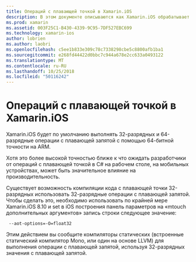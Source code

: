 ```yaml
---
title: Операций с плавающей точкой в Xamarin.iOS
description: В этом документе описываются как Xamarin.iOS обрабатывает 32-разрядных и 64-разрядных точность вычислений с плавающей запятой и связанные влияют на производительность.
ms.prod: xamarin
ms.assetid: 003F25C1-B430-4339-9C95-7DF527EBC699
ms.technology: xamarin-ios
author: lobrien
ms.author: laobri
ms.openlocfilehash: c5ee1b833e309c78c7338298cbe5c8800afb1ba1
ms.sourcegitcommit: e268fd44422d0bbc7c944a678e2cc633a0493122
ms.translationtype: MT
ms.contentlocale: ru-RU
ms.lasthandoff: 10/25/2018
ms.locfileid: "50116242"
---
```

# <a name="floating-point-operations-in-xamarinios"></a>Операций с плавающей точкой в Xamarin.iOS

Xamarin.iOS будет по умолчанию выполнять 32-разрядных и 64-разрядные операции с плавающей запятой с помощью 64-битной точности на ARM.  

Хотя это более высокой точностью ближе к что ожидать разработчики от операций с плавающей точкой в C# на рабочем столе, на мобильных устройствах, может быть значительное влияние на производительность.

Существует возможность компиляции кода с плавающей точки 32-разрядных использовать 32-разрядные операции с плавающей запятой.  Чтобы сделать это, необходимо использовать по крайней мере Xamarin.iOS 8.10 и set в iOS построения панель параметров на «mtouch дополнительных аргументов» запись строки следующее значение:

     --aot-options=-O=float32

Этим действием вы сообщите компиляторы статических (встроенные статический компилятор Mono, или один на основе LLVM) для выполнения операции с плавающей запятой, используя 32-разрядных значения с плавающей запятой.
